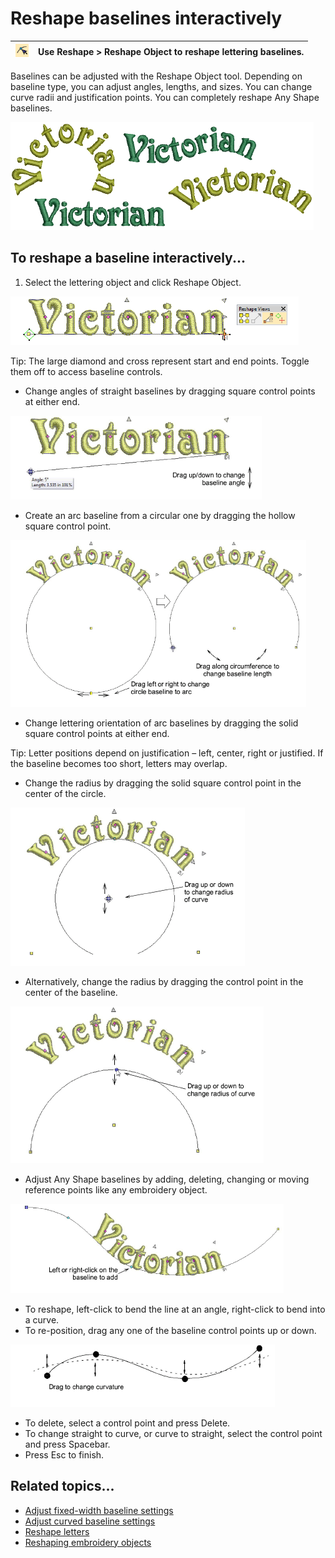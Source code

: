 # Reshape baselines interactively

| ![ReshapeObject00071.png](assets/ReshapeObject00071.png) | Use Reshape > Reshape Object to reshape lettering baselines. |
| -------------------------------------------------------- | ------------------------------------------------------------ |

Baselines can be adjusted with the Reshape Object tool. Depending on baseline type, you can adjust angles, lengths, and sizes. You can change curve radii and justification points. You can completely reshape Any Shape baselines.

![lettering_edit00072.png](assets/lettering_edit00072.png)

## To reshape a baseline interactively...

1. Select the lettering object and click Reshape Object.

![lettering_edit00073.png](assets/lettering_edit00073.png)

Tip: The large diamond and cross represent start and end points. Toggle them off to access baseline controls.

- Change angles of straight baselines by dragging square control points at either end.

![ReshapeBaselinesOnscreen3.png](assets/ReshapeBaselinesOnscreen3.png)

- Create an arc baseline from a circular one by dragging the hollow square control point.

![lettering_edit00076.png](assets/lettering_edit00076.png)

- Change lettering orientation of arc baselines by dragging the solid square control points at either end.

Tip: Letter positions depend on justification – left, center, right or justified. If the baseline becomes too short, letters may overlap.

- Change the radius by dragging the solid square control point in the center of the circle.

![ReshapeBaselinesOnscreen7.png](assets/ReshapeBaselinesOnscreen7.png)

- Alternatively, change the radius by dragging the control point in the center of the baseline.

![ReshapeBaselinesOnscreen8.png](assets/ReshapeBaselinesOnscreen8.png)

- Adjust Any Shape baselines by adding, deleting, changing or moving reference points like any embroidery object.

![ReshapeBaselinesOnscreen9.png](assets/ReshapeBaselinesOnscreen9.png)

- To reshape, left-click to bend the line at an angle, right-click to bend into a curve.
- To re-position, drag any one of the baseline control points up or down.

![lettering_edit00085.png](assets/lettering_edit00085.png)

- To delete, select a control point and press Delete.
- To change straight to curve, or curve to straight, select the control point and press Spacebar.
- Press Esc to finish.

## Related topics...

- [Adjust fixed-width baseline settings](Adjust_fixed-width_baseline_settings)
- [Adjust curved baseline settings](Adjust_curved_baseline_settings)
- [Reshape letters](Reshape_letters)
- [Reshaping embroidery objects](../../Modifying/reshape/Reshaping_embroidery_objects)
